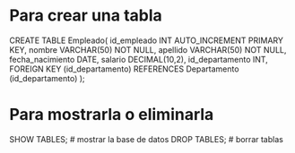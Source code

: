 
# Para crear una tabla
CREATE TABLE Empleado(
    id_empleado INT AUTO_INCREMENT PRIMARY KEY,
    nombre VARCHAR(50) NOT NULL,
    apellido VARCHAR(50) NOT NULL,
    fecha_nacimiento DATE,
    salario DECIMAL(10,2),
    id_departamento INT,
    FOREIGN KEY (id_departamento) REFERENCES Departamento (id_departamento)
);

# Para mostrarla o eliminarla
SHOW TABLES; # mostrar la base de datos
DROP TABLES; # borrar tablas
